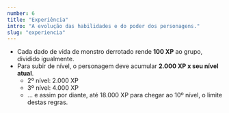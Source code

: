 ```yaml
---
number: 6
title: "Experiência"
intro: "A evolução das habilidades e do poder dos personagens."
slug: "experiencia"
---
```

- Cada dado de vida de monstro derrotado rende **100 XP** ao grupo, dividido igualmente.  
- Para subir de nível, o personagem deve acumular **2.000 XP x seu nível atual**.  
  - 2º nível: 2.000 XP  
  - 3º nível: 4.000 XP  
  - ... e assim por diante, até 18.000 XP para chegar ao 10º nível, o limite destas regras.